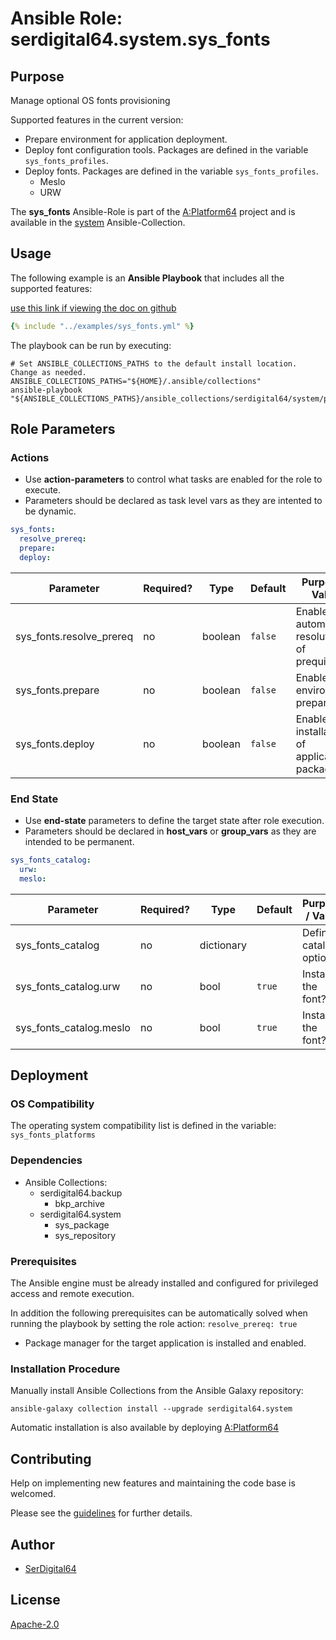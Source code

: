 # Ansible Role: serdigital64.system.sys_fonts

## Purpose

Manage optional OS fonts provisioning

Supported features in the current version:

- Prepare environment for application deployment.
- Deploy font configuration tools. Packages are defined in the variable `sys_fonts_profiles`.
- Deploy fonts. Packages are defined in the variable `sys_fonts_profiles`.
  - Meslo
  - URW

The **sys_fonts** Ansible-Role is part of the [A:Platform64](https://github.com/serdigital64/aplatform64) project and is available in the [system](https://aplatform64.readthedocs.io/en/latest/collections/system) Ansible-Collection.

## Usage

The following example is an **Ansible Playbook** that includes all the supported features:

[use this link if viewing the doc on github](https://github.com/aplatform64/system/blob/main/playbooks/sys_fonts.yml)

```yaml
{% include "../examples/sys_fonts.yml" %}
```

The playbook can be run by executing:

```shell
# Set ANSIBLE_COLLECTIONS_PATHS to the default install location. Change as needed.
ANSIBLE_COLLECTIONS_PATHS="${HOME}/.ansible/collections"
ansible-playbook "${ANSIBLE_COLLECTIONS_PATHS}/ansible_collections/serdigital64/system/playbooks/sys_fonts.yml"
```

## Role Parameters

### Actions

- Use **action-parameters** to control what tasks are enabled for the role to execute.
- Parameters should be declared as task level vars as they are intented to be dynamic.

```yaml
sys_fonts:
  resolve_prereq:
  prepare:
  deploy:
```

| Parameter                | Required? | Type    | Default | Purpose / Value                               |
| ------------------------ | --------- | ------- | ------- | --------------------------------------------- |
| sys_fonts.resolve_prereq | no        | boolean | `false` | Enable automatic resolution of prequisites    |
| sys_fonts.prepare        | no        | boolean | `false` | Enable environment preparation                |
| sys_fonts.deploy         | no        | boolean | `false` | Enable installation of application packages   |

### End State

- Use **end-state** parameters to define the target state after role execution.
- Parameters should be declared in **host_vars** or **group_vars** as they are intended to be permanent.

```yaml
sys_fonts_catalog:
  urw:
  meslo:
```

| Parameter               | Required? | Type       | Default | Purpose / Value        |
| ----------------------- | --------- | ---------- | ------- | ---------------------- |
| sys_fonts_catalog       | no        | dictionary |         | Define catalog options |
| sys_fonts_catalog.urw   | no        | bool       | `true`  | Install the font?      |
| sys_fonts_catalog.meslo | no        | bool       | `true`  | Install the font?      |

## Deployment

### OS Compatibility

The operating system compatibility list is defined in the variable: `sys_fonts_platforms`

### Dependencies

- Ansible Collections:
  - serdigital64.backup
    - bkp_archive
  - serdigital64.system
    - sys_package
    - sys_repository

### Prerequisites

The Ansible engine must be already installed and configured for privileged access and remote execution.

In addition the following prerequisites can be automatically solved when running the playbook by setting the role action: `resolve_prereq: true`

- Package manager for the target application is installed and enabled.

### Installation Procedure

Manually install Ansible Collections from the Ansible Galaxy repository:

```shell
ansible-galaxy collection install --upgrade serdigital64.system
```

Automatic installation is also available by deploying [A:Platform64](https://aplatform64.readthedocs.io/en/latest/#deployment)

## Contributing

Help on implementing new features and maintaining the code base is welcomed.

Please see the [guidelines](https://aplatform64.readthedocs.io/en/latest/contributing/CONTRIBUTING) for further details.

## Author

- [SerDigital64](https://serdigital64.github.io/)

## License

[Apache-2.0](https://www.apache.org/licenses/LICENSE-2.0.txt)
